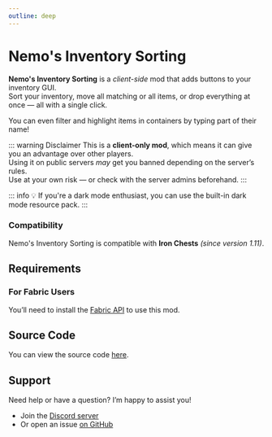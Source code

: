 ```yaml
---
outline: deep
---
```


# Nemo's Inventory Sorting

**Nemo's Inventory Sorting** is a _client-side_ mod that adds buttons to your inventory GUI.  
Sort your inventory, move all matching or all items, or drop everything at once — all with a single click.

You can even filter and highlight items in containers by typing part of their name!

::: warning Disclaimer
This is a **client-only mod**, which means it can give you an advantage over other players.  
Using it on public servers _may_ get you banned depending on the server’s rules.  
Use at your own risk — or check with the server admins beforehand.
:::

::: info
💡 If you're a dark mode enthusiast, you can use the built-in dark mode resource pack.
:::

### Compatibility

Nemo's Inventory Sorting is compatible with **Iron Chests** _(since version 1.11)_.

## Requirements

### For Fabric Users

You’ll need to install the [Fabric API](https://www.curseforge.com/minecraft/mc-mods/fabric-api) to use this mod.

## Source Code

You can view the source code [here](https://github.com/NemoNotFound/NemosInventorySorting).

## Support

Need help or have a question? I’m happy to assist you!

- Join the [Discord server](https://discord.com/invite/yxs9dga)
- Or open an issue [on GitHub](https://github.com/NemoNotFound/NemosInventorySorting/issues)
